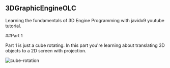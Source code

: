 ## 3DGraphicEngineOLC

Learning the fundamentals of 3D Engine Programming with javidx9 youtube tutorial. 

##Part 1

Part 1 is just a cube rotating. In this part you're learning about translating 3D objects to a 2D screen with projection.

![cube-rotation](https://github.com/user-attachments/assets/b365e443-76c0-4d14-a9c9-44223a25dfe2)
